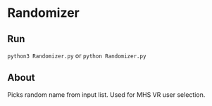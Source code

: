 # Randomizer
## Run
`python3 Randomizer.py`
or
`python Randomizer.py`
## About
Picks random name from input list. Used for MHS VR user selection.
